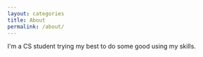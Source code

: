 ```yaml
---
layout: categories
title: About
permalink: /about/
---
```

I'm a CS student trying my best to do some good using my skills.